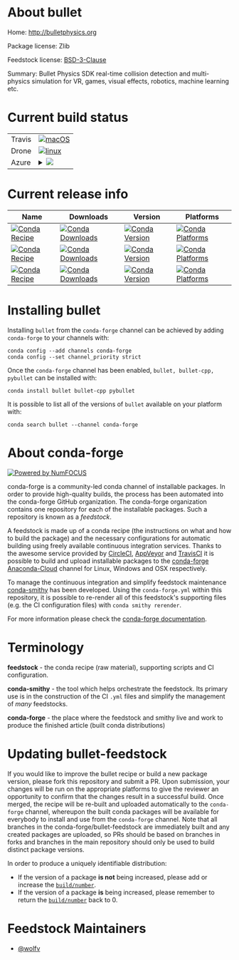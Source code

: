 About bullet
============

Home: http://bulletphysics.org

Package license: Zlib

Feedstock license: [BSD-3-Clause](https://github.com/conda-forge/bullet-feedstock/blob/master/LICENSE.txt)

Summary: Bullet Physics SDK real-time collision detection and multi-physics
simulation for VR, games, visual effects, robotics, machine learning
etc.


Current build status
====================


<table><tr>
    <td>Travis</td>
    <td>
      <a href="https://travis-ci.com/conda-forge/bullet-feedstock">
        <img alt="macOS" src="https://img.shields.io/travis/com/conda-forge/bullet-feedstock/master.svg?label=macOS">
      </a>
    </td>
  </tr><tr>
    <td>Drone</td>
    <td>
      <a href="https://cloud.drone.io/conda-forge/bullet-feedstock">
        <img alt="linux" src="https://img.shields.io/drone/build/conda-forge/bullet-feedstock/master.svg?label=Linux">
      </a>
    </td>
  </tr>
    
  <tr>
    <td>Azure</td>
    <td>
      <details>
        <summary>
          <a href="https://dev.azure.com/conda-forge/feedstock-builds/_build/latest?definitionId=2604&branchName=master">
            <img src="https://dev.azure.com/conda-forge/feedstock-builds/_apis/build/status/bullet-feedstock?branchName=master">
          </a>
        </summary>
        <table>
          <thead><tr><th>Variant</th><th>Status</th></tr></thead>
          <tbody><tr>
              <td>linux_64_numpy1.17python3.6.____cpython</td>
              <td>
                <a href="https://dev.azure.com/conda-forge/feedstock-builds/_build/latest?definitionId=2604&branchName=master">
                  <img src="https://dev.azure.com/conda-forge/feedstock-builds/_apis/build/status/bullet-feedstock?branchName=master&jobName=linux&configuration=linux_64_numpy1.17python3.6.____cpython" alt="variant">
                </a>
              </td>
            </tr><tr>
              <td>linux_64_numpy1.17python3.7.____cpython</td>
              <td>
                <a href="https://dev.azure.com/conda-forge/feedstock-builds/_build/latest?definitionId=2604&branchName=master">
                  <img src="https://dev.azure.com/conda-forge/feedstock-builds/_apis/build/status/bullet-feedstock?branchName=master&jobName=linux&configuration=linux_64_numpy1.17python3.7.____cpython" alt="variant">
                </a>
              </td>
            </tr><tr>
              <td>linux_64_numpy1.17python3.8.____cpython</td>
              <td>
                <a href="https://dev.azure.com/conda-forge/feedstock-builds/_build/latest?definitionId=2604&branchName=master">
                  <img src="https://dev.azure.com/conda-forge/feedstock-builds/_apis/build/status/bullet-feedstock?branchName=master&jobName=linux&configuration=linux_64_numpy1.17python3.8.____cpython" alt="variant">
                </a>
              </td>
            </tr><tr>
              <td>linux_64_numpy1.18python3.6.____73_pypy</td>
              <td>
                <a href="https://dev.azure.com/conda-forge/feedstock-builds/_build/latest?definitionId=2604&branchName=master">
                  <img src="https://dev.azure.com/conda-forge/feedstock-builds/_apis/build/status/bullet-feedstock?branchName=master&jobName=linux&configuration=linux_64_numpy1.18python3.6.____73_pypy" alt="variant">
                </a>
              </td>
            </tr><tr>
              <td>linux_64_numpy1.19python3.9.____cpython</td>
              <td>
                <a href="https://dev.azure.com/conda-forge/feedstock-builds/_build/latest?definitionId=2604&branchName=master">
                  <img src="https://dev.azure.com/conda-forge/feedstock-builds/_apis/build/status/bullet-feedstock?branchName=master&jobName=linux&configuration=linux_64_numpy1.19python3.9.____cpython" alt="variant">
                </a>
              </td>
            </tr><tr>
              <td>linux_aarch64_numpy1.17python3.6.____cpython</td>
              <td>
                <a href="https://dev.azure.com/conda-forge/feedstock-builds/_build/latest?definitionId=2604&branchName=master">
                  <img src="https://dev.azure.com/conda-forge/feedstock-builds/_apis/build/status/bullet-feedstock?branchName=master&jobName=linux&configuration=linux_aarch64_numpy1.17python3.6.____cpython" alt="variant">
                </a>
              </td>
            </tr><tr>
              <td>linux_aarch64_numpy1.17python3.7.____cpython</td>
              <td>
                <a href="https://dev.azure.com/conda-forge/feedstock-builds/_build/latest?definitionId=2604&branchName=master">
                  <img src="https://dev.azure.com/conda-forge/feedstock-builds/_apis/build/status/bullet-feedstock?branchName=master&jobName=linux&configuration=linux_aarch64_numpy1.17python3.7.____cpython" alt="variant">
                </a>
              </td>
            </tr><tr>
              <td>linux_aarch64_numpy1.17python3.8.____cpython</td>
              <td>
                <a href="https://dev.azure.com/conda-forge/feedstock-builds/_build/latest?definitionId=2604&branchName=master">
                  <img src="https://dev.azure.com/conda-forge/feedstock-builds/_apis/build/status/bullet-feedstock?branchName=master&jobName=linux&configuration=linux_aarch64_numpy1.17python3.8.____cpython" alt="variant">
                </a>
              </td>
            </tr><tr>
              <td>linux_aarch64_numpy1.18python3.6.____73_pypy</td>
              <td>
                <a href="https://dev.azure.com/conda-forge/feedstock-builds/_build/latest?definitionId=2604&branchName=master">
                  <img src="https://dev.azure.com/conda-forge/feedstock-builds/_apis/build/status/bullet-feedstock?branchName=master&jobName=linux&configuration=linux_aarch64_numpy1.18python3.6.____73_pypy" alt="variant">
                </a>
              </td>
            </tr><tr>
              <td>linux_aarch64_numpy1.19python3.9.____cpython</td>
              <td>
                <a href="https://dev.azure.com/conda-forge/feedstock-builds/_build/latest?definitionId=2604&branchName=master">
                  <img src="https://dev.azure.com/conda-forge/feedstock-builds/_apis/build/status/bullet-feedstock?branchName=master&jobName=linux&configuration=linux_aarch64_numpy1.19python3.9.____cpython" alt="variant">
                </a>
              </td>
            </tr><tr>
              <td>linux_ppc64le_numpy1.17python3.6.____cpython</td>
              <td>
                <a href="https://dev.azure.com/conda-forge/feedstock-builds/_build/latest?definitionId=2604&branchName=master">
                  <img src="https://dev.azure.com/conda-forge/feedstock-builds/_apis/build/status/bullet-feedstock?branchName=master&jobName=linux&configuration=linux_ppc64le_numpy1.17python3.6.____cpython" alt="variant">
                </a>
              </td>
            </tr><tr>
              <td>linux_ppc64le_numpy1.17python3.7.____cpython</td>
              <td>
                <a href="https://dev.azure.com/conda-forge/feedstock-builds/_build/latest?definitionId=2604&branchName=master">
                  <img src="https://dev.azure.com/conda-forge/feedstock-builds/_apis/build/status/bullet-feedstock?branchName=master&jobName=linux&configuration=linux_ppc64le_numpy1.17python3.7.____cpython" alt="variant">
                </a>
              </td>
            </tr><tr>
              <td>linux_ppc64le_numpy1.17python3.8.____cpython</td>
              <td>
                <a href="https://dev.azure.com/conda-forge/feedstock-builds/_build/latest?definitionId=2604&branchName=master">
                  <img src="https://dev.azure.com/conda-forge/feedstock-builds/_apis/build/status/bullet-feedstock?branchName=master&jobName=linux&configuration=linux_ppc64le_numpy1.17python3.8.____cpython" alt="variant">
                </a>
              </td>
            </tr><tr>
              <td>linux_ppc64le_numpy1.18python3.6.____73_pypy</td>
              <td>
                <a href="https://dev.azure.com/conda-forge/feedstock-builds/_build/latest?definitionId=2604&branchName=master">
                  <img src="https://dev.azure.com/conda-forge/feedstock-builds/_apis/build/status/bullet-feedstock?branchName=master&jobName=linux&configuration=linux_ppc64le_numpy1.18python3.6.____73_pypy" alt="variant">
                </a>
              </td>
            </tr><tr>
              <td>linux_ppc64le_numpy1.19python3.9.____cpython</td>
              <td>
                <a href="https://dev.azure.com/conda-forge/feedstock-builds/_build/latest?definitionId=2604&branchName=master">
                  <img src="https://dev.azure.com/conda-forge/feedstock-builds/_apis/build/status/bullet-feedstock?branchName=master&jobName=linux&configuration=linux_ppc64le_numpy1.19python3.9.____cpython" alt="variant">
                </a>
              </td>
            </tr><tr>
              <td>osx_64_numpy1.17python3.6.____cpython</td>
              <td>
                <a href="https://dev.azure.com/conda-forge/feedstock-builds/_build/latest?definitionId=2604&branchName=master">
                  <img src="https://dev.azure.com/conda-forge/feedstock-builds/_apis/build/status/bullet-feedstock?branchName=master&jobName=osx&configuration=osx_64_numpy1.17python3.6.____cpython" alt="variant">
                </a>
              </td>
            </tr><tr>
              <td>osx_64_numpy1.17python3.7.____cpython</td>
              <td>
                <a href="https://dev.azure.com/conda-forge/feedstock-builds/_build/latest?definitionId=2604&branchName=master">
                  <img src="https://dev.azure.com/conda-forge/feedstock-builds/_apis/build/status/bullet-feedstock?branchName=master&jobName=osx&configuration=osx_64_numpy1.17python3.7.____cpython" alt="variant">
                </a>
              </td>
            </tr><tr>
              <td>osx_64_numpy1.17python3.8.____cpython</td>
              <td>
                <a href="https://dev.azure.com/conda-forge/feedstock-builds/_build/latest?definitionId=2604&branchName=master">
                  <img src="https://dev.azure.com/conda-forge/feedstock-builds/_apis/build/status/bullet-feedstock?branchName=master&jobName=osx&configuration=osx_64_numpy1.17python3.8.____cpython" alt="variant">
                </a>
              </td>
            </tr><tr>
              <td>osx_64_numpy1.18python3.6.____73_pypy</td>
              <td>
                <a href="https://dev.azure.com/conda-forge/feedstock-builds/_build/latest?definitionId=2604&branchName=master">
                  <img src="https://dev.azure.com/conda-forge/feedstock-builds/_apis/build/status/bullet-feedstock?branchName=master&jobName=osx&configuration=osx_64_numpy1.18python3.6.____73_pypy" alt="variant">
                </a>
              </td>
            </tr><tr>
              <td>osx_64_numpy1.19python3.9.____cpython</td>
              <td>
                <a href="https://dev.azure.com/conda-forge/feedstock-builds/_build/latest?definitionId=2604&branchName=master">
                  <img src="https://dev.azure.com/conda-forge/feedstock-builds/_apis/build/status/bullet-feedstock?branchName=master&jobName=osx&configuration=osx_64_numpy1.19python3.9.____cpython" alt="variant">
                </a>
              </td>
            </tr><tr>
              <td>win_64_numpy1.17python3.6.____cpython</td>
              <td>
                <a href="https://dev.azure.com/conda-forge/feedstock-builds/_build/latest?definitionId=2604&branchName=master">
                  <img src="https://dev.azure.com/conda-forge/feedstock-builds/_apis/build/status/bullet-feedstock?branchName=master&jobName=win&configuration=win_64_numpy1.17python3.6.____cpython" alt="variant">
                </a>
              </td>
            </tr><tr>
              <td>win_64_numpy1.17python3.7.____cpython</td>
              <td>
                <a href="https://dev.azure.com/conda-forge/feedstock-builds/_build/latest?definitionId=2604&branchName=master">
                  <img src="https://dev.azure.com/conda-forge/feedstock-builds/_apis/build/status/bullet-feedstock?branchName=master&jobName=win&configuration=win_64_numpy1.17python3.7.____cpython" alt="variant">
                </a>
              </td>
            </tr><tr>
              <td>win_64_numpy1.17python3.8.____cpython</td>
              <td>
                <a href="https://dev.azure.com/conda-forge/feedstock-builds/_build/latest?definitionId=2604&branchName=master">
                  <img src="https://dev.azure.com/conda-forge/feedstock-builds/_apis/build/status/bullet-feedstock?branchName=master&jobName=win&configuration=win_64_numpy1.17python3.8.____cpython" alt="variant">
                </a>
              </td>
            </tr><tr>
              <td>win_64_numpy1.19python3.9.____cpython</td>
              <td>
                <a href="https://dev.azure.com/conda-forge/feedstock-builds/_build/latest?definitionId=2604&branchName=master">
                  <img src="https://dev.azure.com/conda-forge/feedstock-builds/_apis/build/status/bullet-feedstock?branchName=master&jobName=win&configuration=win_64_numpy1.19python3.9.____cpython" alt="variant">
                </a>
              </td>
            </tr>
          </tbody>
        </table>
      </details>
    </td>
  </tr>
</table>

Current release info
====================

| Name | Downloads | Version | Platforms |
| --- | --- | --- | --- |
| [![Conda Recipe](https://img.shields.io/badge/recipe-bullet-green.svg)](https://anaconda.org/conda-forge/bullet) | [![Conda Downloads](https://img.shields.io/conda/dn/conda-forge/bullet.svg)](https://anaconda.org/conda-forge/bullet) | [![Conda Version](https://img.shields.io/conda/vn/conda-forge/bullet.svg)](https://anaconda.org/conda-forge/bullet) | [![Conda Platforms](https://img.shields.io/conda/pn/conda-forge/bullet.svg)](https://anaconda.org/conda-forge/bullet) |
| [![Conda Recipe](https://img.shields.io/badge/recipe-bullet--cpp-green.svg)](https://anaconda.org/conda-forge/bullet-cpp) | [![Conda Downloads](https://img.shields.io/conda/dn/conda-forge/bullet-cpp.svg)](https://anaconda.org/conda-forge/bullet-cpp) | [![Conda Version](https://img.shields.io/conda/vn/conda-forge/bullet-cpp.svg)](https://anaconda.org/conda-forge/bullet-cpp) | [![Conda Platforms](https://img.shields.io/conda/pn/conda-forge/bullet-cpp.svg)](https://anaconda.org/conda-forge/bullet-cpp) |
| [![Conda Recipe](https://img.shields.io/badge/recipe-pybullet-green.svg)](https://anaconda.org/conda-forge/pybullet) | [![Conda Downloads](https://img.shields.io/conda/dn/conda-forge/pybullet.svg)](https://anaconda.org/conda-forge/pybullet) | [![Conda Version](https://img.shields.io/conda/vn/conda-forge/pybullet.svg)](https://anaconda.org/conda-forge/pybullet) | [![Conda Platforms](https://img.shields.io/conda/pn/conda-forge/pybullet.svg)](https://anaconda.org/conda-forge/pybullet) |

Installing bullet
=================

Installing `bullet` from the `conda-forge` channel can be achieved by adding `conda-forge` to your channels with:

```
conda config --add channels conda-forge
conda config --set channel_priority strict
```

Once the `conda-forge` channel has been enabled, `bullet, bullet-cpp, pybullet` can be installed with:

```
conda install bullet bullet-cpp pybullet
```

It is possible to list all of the versions of `bullet` available on your platform with:

```
conda search bullet --channel conda-forge
```


About conda-forge
=================

[![Powered by NumFOCUS](https://img.shields.io/badge/powered%20by-NumFOCUS-orange.svg?style=flat&colorA=E1523D&colorB=007D8A)](http://numfocus.org)

conda-forge is a community-led conda channel of installable packages.
In order to provide high-quality builds, the process has been automated into the
conda-forge GitHub organization. The conda-forge organization contains one repository
for each of the installable packages. Such a repository is known as a *feedstock*.

A feedstock is made up of a conda recipe (the instructions on what and how to build
the package) and the necessary configurations for automatic building using freely
available continuous integration services. Thanks to the awesome service provided by
[CircleCI](https://circleci.com/), [AppVeyor](https://www.appveyor.com/)
and [TravisCI](https://travis-ci.com/) it is possible to build and upload installable
packages to the [conda-forge](https://anaconda.org/conda-forge)
[Anaconda-Cloud](https://anaconda.org/) channel for Linux, Windows and OSX respectively.

To manage the continuous integration and simplify feedstock maintenance
[conda-smithy](https://github.com/conda-forge/conda-smithy) has been developed.
Using the ``conda-forge.yml`` within this repository, it is possible to re-render all of
this feedstock's supporting files (e.g. the CI configuration files) with ``conda smithy rerender``.

For more information please check the [conda-forge documentation](https://conda-forge.org/docs/).

Terminology
===========

**feedstock** - the conda recipe (raw material), supporting scripts and CI configuration.

**conda-smithy** - the tool which helps orchestrate the feedstock.
                   Its primary use is in the construction of the CI ``.yml`` files
                   and simplify the management of *many* feedstocks.

**conda-forge** - the place where the feedstock and smithy live and work to
                  produce the finished article (built conda distributions)


Updating bullet-feedstock
=========================

If you would like to improve the bullet recipe or build a new
package version, please fork this repository and submit a PR. Upon submission,
your changes will be run on the appropriate platforms to give the reviewer an
opportunity to confirm that the changes result in a successful build. Once
merged, the recipe will be re-built and uploaded automatically to the
`conda-forge` channel, whereupon the built conda packages will be available for
everybody to install and use from the `conda-forge` channel.
Note that all branches in the conda-forge/bullet-feedstock are
immediately built and any created packages are uploaded, so PRs should be based
on branches in forks and branches in the main repository should only be used to
build distinct package versions.

In order to produce a uniquely identifiable distribution:
 * If the version of a package **is not** being increased, please add or increase
   the [``build/number``](https://docs.conda.io/projects/conda-build/en/latest/resources/define-metadata.html#build-number-and-string).
 * If the version of a package **is** being increased, please remember to return
   the [``build/number``](https://docs.conda.io/projects/conda-build/en/latest/resources/define-metadata.html#build-number-and-string)
   back to 0.

Feedstock Maintainers
=====================

* [@wolfv](https://github.com/wolfv/)

